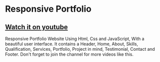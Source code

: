 # Responsive Portfolio 
## [Watch it on youtube](https://youtu.be/27JtRAI3QO8)
Responsive Portfolio Website Using Html, Css and JavaScript, With a beautiful user interface. It contains a Header, Home, About, Skills, Qualification, Services, Portfolio, Project in mind, Testimonial, Contact and Footer.
Don't forget to join the channel for more videos like this. 

